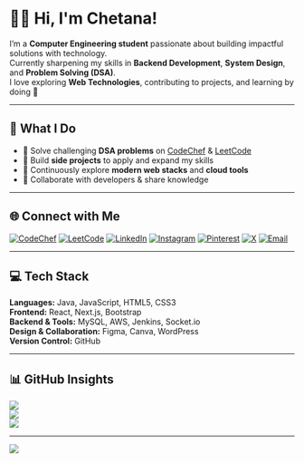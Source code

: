 # 👩‍💻 Hi, I'm Chetana!  

I’m a **Computer Engineering student** passionate about building impactful solutions with technology.  
Currently sharpening my skills in **Backend Development**, **System Design**, and **Problem Solving (DSA)**.  
I love exploring **Web Technologies**, contributing to projects, and learning by doing 🚀  

---

## 🌟 What I Do  
- 🧠 Solve challenging **DSA problems** on [CodeChef](https://www.codechef.com/users/chetana_m12) & [LeetCode](https://leetcode.com/u/chetana788/)  
- 🎯 Build **side projects** to apply and expand my skills  
- 🌱 Continuously explore **modern web stacks** and **cloud tools**  
- 🤝 Collaborate with developers & share knowledge  

---

## 🌐 Connect with Me  
[![CodeChef](https://img.shields.io/badge/CodeChef-%23964B00.svg?logo=CodeChef&logoColor=white)](https://www.codechef.com/users/chetana_m12)
[![LeetCode](https://img.shields.io/badge/LeetCode-FFA116?logo=LeetCode&logoColor=white)](https://leetcode.com/u/chetana788/)
[![LinkedIn](https://img.shields.io/badge/LinkedIn-%230077B5.svg?logo=linkedin&logoColor=white)](https://linkedin.com/in/chetanamahajan)
[![Instagram](https://img.shields.io/badge/Instagram-%23E4405F.svg?logo=Instagram&logoColor=white)](https://instagram.com/_chetana_99)
[![Pinterest](https://img.shields.io/badge/Pinterest-%23E60023.svg?logo=Pinterest&logoColor=white)](https://pinterest.com/cgmahajan2004)
[![X](https://img.shields.io/badge/X-black.svg?logo=X&logoColor=white)](https://x.com/@Chetana_m99)
[![Email](https://img.shields.io/badge/Email-D14836?logo=gmail&logoColor=white)](mailto:cgmahajan2004@gmail.com)  

---

## 💻 Tech Stack  
**Languages:** Java, JavaScript, HTML5, CSS3  
**Frontend:** React, Next.js, Bootstrap  
**Backend & Tools:** MySQL, AWS, Jenkins, Socket.io  
**Design & Collaboration:** Figma, Canva, WordPress  
**Version Control:** GitHub  

---

## 📊 GitHub Insights  
![](https://github-readme-stats.vercel.app/api?username=chetana987&theme=dark&hide_border=false&include_all_commits=false&count_private=false)  
![](https://nirzak-streak-stats.vercel.app/?user=chetana987&theme=dark&hide_border=false)  
![](https://github-readme-stats.vercel.app/api/top-langs/?username=chetana987&theme=dark&hide_border=false&include_all_commits=false&count_private=false&layout=compact)  

---

[![](https://visitcount.itsvg.in/api?id=chetana987&icon=0&color=0)](https://visitcount.itsvg.in)
